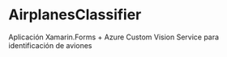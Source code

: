 # AirplanesClassifier
Aplicación Xamarin.Forms + Azure Custom Vision Service para identificación de aviones
